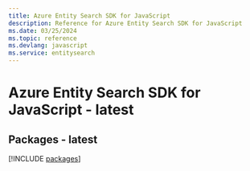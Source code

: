 ```yaml
---
title: Azure Entity Search SDK for JavaScript
description: Reference for Azure Entity Search SDK for JavaScript
ms.date: 03/25/2024
ms.topic: reference
ms.devlang: javascript
ms.service: entitysearch
---
```

# Azure Entity Search SDK for JavaScript - latest
## Packages - latest
[!INCLUDE [packages](entity-search-index.md)]